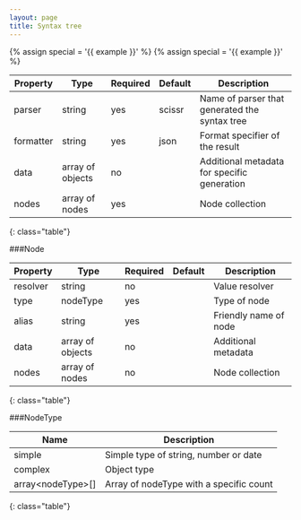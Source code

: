 ```yaml
---
layout: page
title: Syntax tree
---
```

{% assign special = '{{ example }}' %}
{% assign special = '{{ example }}' %}

| Property     | Type             | Required | Default | Description                                        |
| ------------ | ---------------- | -------- | --------| -------------------------------------------------- |
| parser       | string           | yes      | scissr  | Name of parser that generated the syntax tree      |
| formatter    | string           | yes      | json    | Format specifier of the result                     |
| data         | array of objects | no       |         | Additional metadata for specific generation        |
| nodes        | array of nodes   | yes      |         | Node collection                                    |
{: class="table"} 	

###Node

| Property | Type   	      | Required | Default | Description	            |
| -------- | ---------------- | -------- | ------- | -------------------------- |
| resolver | string 	      | no       |         | Value resolver             |
| type     | nodeType         | yes      |         | Type of node               |
| alias    | string           | yes      |         | Friendly name of node      |
| data     | array of objects | no       |         | Additional metadata        |
| nodes    | array of nodes   | no       |         | Node collection	        |
{: class="table"} 

###NodeType

| Name                    | Description	                                       |
| ----------------------- | -------------------------------------------------- |
| simple                  | Simple type of string, number or date              |
| complex                 | Object type                                        |
| array&lt;nodeType&gt;[] | Array of nodeType with a specific count            |
{: class="table"} 